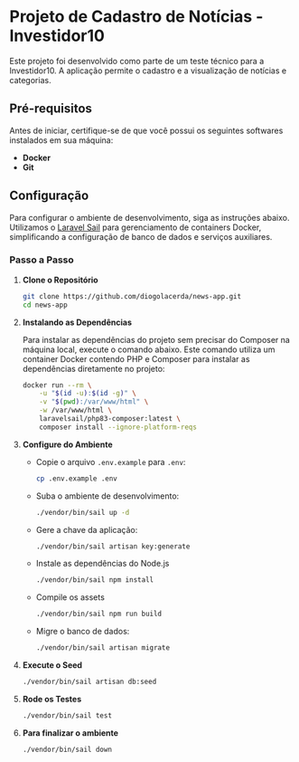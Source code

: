 # Projeto de Cadastro de Notícias - Investidor10

Este projeto foi desenvolvido como parte de um teste técnico para a Investidor10. A aplicação permite o cadastro e a visualização de notícias e categorias. 

## Pré-requisitos

Antes de iniciar, certifique-se de que você possui os seguintes softwares instalados em sua máquina:

- **Docker** 
- **Git** 

## Configuração

Para configurar o ambiente de desenvolvimento, siga as instruções abaixo. Utilizamos o [Laravel Sail](https://laravel.com/docs/11.x/sail) para gerenciamento de containers Docker, simplificando a configuração de banco de dados e serviços auxiliares.

### Passo a Passo

1. **Clone o Repositório**

   ```bash
   git clone https://github.com/diogolacerda/news-app.git
   cd news-app

2. **Instalando as Dependências**

   Para instalar as dependências do projeto sem precisar do Composer na máquina local, execute o comando abaixo. Este comando utiliza um container Docker contendo PHP e Composer para instalar as dependências diretamente no projeto:

    ```bash
    docker run --rm \
        -u "$(id -u):$(id -g)" \
        -v "$(pwd):/var/www/html" \
        -w /var/www/html \
        laravelsail/php83-composer:latest \
        composer install --ignore-platform-reqs
    
3. **Configure do Ambiente**

    - Copie o arquivo `.env.example` para `.env`:
        ```bash
        cp .env.example .env
    - Suba o ambiente de desenvolvimento:
        ```bash
        ./vendor/bin/sail up -d 
    - Gere a chave da aplicação:
        ```bash
        ./vendor/bin/sail artisan key:generate 
    - Instale as dependências do Node.js
        ```bash
        ./vendor/bin/sail npm install 
    - Compile os assets
        ```bash
        ./vendor/bin/sail npm run build 
    - Migre o banco de dados:
        ```bash
        ./vendor/bin/sail artisan migrate 
4. **Execute o Seed**
    ```bash 
    ./vendor/bin/sail artisan db:seed
5. **Rode os Testes**
    ```bash
    ./vendor/bin/sail test
6. **Para finalizar o ambiente**
    ```bash
    ./vendor/bin/sail down

